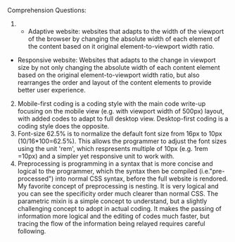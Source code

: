 Comprehension Questions:
1. - Adaptive website: websites that adapts to the width of the viewport of the browser by changing the absolute width of each element of the content based on it original element-to-viewport width ratio.
- Responsive website: Websites that adapts to the change in viewport size by not only changing the absolute width of each content element based on the original element-to-viewport width ratio, but also rearranges the order and layout of the content elements to provide better user experience.
2. Mobile-first coding is a coding style with the main code write-up focusing on the mobile view (e.g. with viewport width of 500px) layout, with added codes to adapt to full desktop view.  Desktop-first coding is a coding style does the opposite.
3. Font-size 62.5% is to normalize the default font size from 16px to 10px (10/16*100=62.5%).  This allows the programmer to adjust the font sizes using the unit 'rem', which respresents multiple of 10px (e.g. 1rem =10px) and a simpler yet responsive unit to work with.
4. Preprocessing is programming in a syntax that is more concise and logical to the programmer, which the syntax then be compiled (i.e."pre-processed") into normal CSS syntax, before the full website is rendored.
My favorite concept of preprocessing is nesting.  It is very logical and you can see the specificity order much clearer than normal CSS.  The parametric mixin is a simple concept to understand, but a slightly challenging concept to adopt in actual coding.  It makes the passing of information more logical and the editing of codes much faster, but tracing the flow of the information being relayed requires careful following.